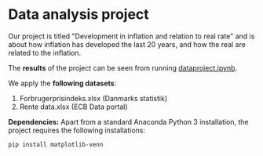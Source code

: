 # Data analysis project

Our project is titled "Development in inflation and relation to real rate" and is about how inflation has developed the last 20 years, and how the real are related to the inflation.

The **results** of the project can be seen from running [dataproject.ipynb](dataproject.ipynb).

We apply the **following datasets**:

1. Forbrugerprisindeks.xlsx (Danmarks statistik) 
1. Rente data.xlsx (ECB Data portal)

**Dependencies:** Apart from a standard Anaconda Python 3 installation, the project requires the following installations:

``pip install matplotlib-venn``